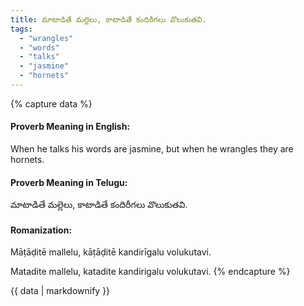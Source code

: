 ```yaml
---
title: మాటాడితే మల్లెలు, కాటాడితే కందిరీగలు వొలుకుతవి.
tags:
  - "wrangles"
  - "words"
  - "talks"
  - "jasmine"
  - "hornets"
---
```


{% capture data %}
#### Proverb Meaning in English:
When he talks his words are jasmine, but when he wrangles they are hornets.

#### Proverb Meaning in Telugu:
మాటాడితే మల్లెలు, కాటాడితే కందిరీగలు వొలుకుతవి.

#### Romanization:
Māṭāḍitē mallelu, kāṭāḍitē kandirīgalu volukutavi.

Matadite mallelu, katadite kandirigalu volukutavi.
{% endcapture %}

{{ data | markdownify }}

